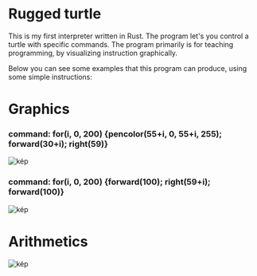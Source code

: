 # Rugged turtle

This is my first interpreter written in Rust. The program let's you control a turtle with specific commands. The program primarily is for teaching programming,
by visualizing instruction graphically.

Below you can see some examples that this program can produce, using some simple instructions:
# Graphics
### command: for(i, 0, 200) {pencolor(55+i, 0, 55+i, 255); forward(30+i); right(59)}

![kép](https://github.com/user-attachments/assets/7279bcd8-bc5a-4d4e-a53d-59a39947224a)

### command: for(i, 0, 200) {forward(100); right(59+i); forward(100)}

![kép](https://github.com/user-attachments/assets/9e564e8c-c70e-477a-b790-710d905ade7a)

# Arithmetics

![kép](https://github.com/user-attachments/assets/493d97c1-ab1b-4711-a930-576463085e9a)
